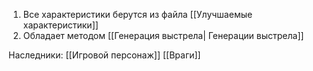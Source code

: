 1. Все характеристики берутся из файла [[Улучшаемые характеристики]]
2. Обладает методом [[Генерация выстрела| Генерации выстрела]]


Наследники:
[[Игровой персонаж]]
[[Враги]]
